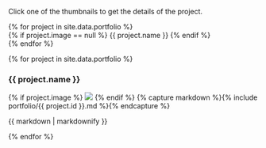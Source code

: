Click one of the thumbnails to get the details of the project.  

<div class="portfoliogrid">
{% for project in site.data.portfolio %}
  <div class="{{ project.id }}" style="background-image: url('{{ project.image }}')">
    {% if project.image == null %} {{ project.name }} {% endif %}
  </div>
{% endfor %}
</div>


{% for project in site.data.portfolio %}
<div class="project {{ project.id }}">
  <h3>{{ project.name }}</h3>
  {% if project.image %} <a href="{{ project.link }}" target="_blank"><img src="{{ project.image }}" /></a> {% endif %}
  {% capture markdown %}{% include portfolio/{{ project.id }}.md %}{% endcapture %}

  {{ markdown | markdownify }}
</div>
{% endfor %}
